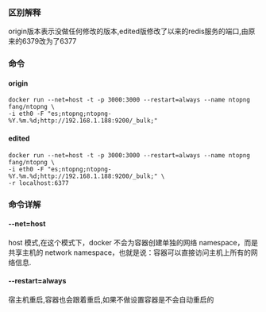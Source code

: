 ### 区别解释
origin版本表示没做任何修改的版本,edited版修改了以来的redis服务的端口,由原来的6379改为了6377
### 命令
#### origin
```
docker run --net=host -t -p 3000:3000 --restart=always --name ntopng fang/ntopng \
-i eth0 -F "es;ntopng;ntopng-%Y.%m.%d;http://192.168.1.188:9200/_bulk;"
```
#### edited
```
docker run --net=host -t -p 3000:3000 --restart=always --name ntopng fang/ntopng \
-i eth0 -F "es;ntopng;ntopng-%Y.%m.%d;http://192.168.1.188:9200/_bulk;" \
-r localhost:6377
```

### 命令详解
#### --net=host
host 模式,在这个模式下，docker 不会为容器创建单独的网络 namespace，而是共享主机的 network namespace，也就是说：容器可以直接访问主机上所有的网络信息.

#### --restart=always
宿主机重启,容器也会跟着重启,如果不做设置容器是不会自动重启的

